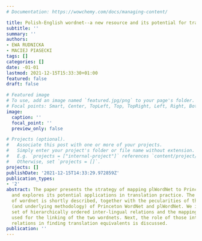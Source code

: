 ```yaml
---
# Documentation: https://wowchemy.com/docs/managing-content/

title: Polish-English wordnet--a new resource and its potential for translators
subtitle: ''
summary: ''
authors:
- EWA RUDNICKA
- MACIEJ PIASECKI
tags: []
categories: []
date: -01-01
lastmod: 2021-12-15T15:33:30+01:00
featured: false
draft: false

# Featured image
# To use, add an image named `featured.jpg/png` to your page's folder.
# Focal points: Smart, Center, TopLeft, Top, TopRight, Left, Right, BottomLeft, Bottom, BottomRight.
image:
  caption: ''
  focal_point: ''
  preview_only: false

# Projects (optional).
#   Associate this post with one or more of your projects.
#   Simply enter your project's folder or file name without extension.
#   E.g. `projects = ["internal-project"]` references `content/project/deep-learning/index.md`.
#   Otherwise, set `projects = []`.
projects: []
publishDate: '2021-12-15T14:33:29.972859Z'
publication_types:
- '2'
abstract: The paper presents the strategy of mapping plWordNet to Princeton WordNet
  and explores its potential applications in translation practice. The very concept
  of wordnet is shortly described, together with the pecularities of the structure
  (and underlying methodology) of Princeton WordNet and plWordNet. We introduce a
  set of hierarchically ordered inter-lingual relations and the mapping procedure
  used for the linking of the two wordnets. Next, the role of those inter-lingual
  relations in finding translation equivalents is discussed.
publication: ''
---
```

